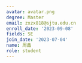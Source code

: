 ```yaml
---
avatar: avatar.png
degree: Master
email: zxzx818@sjtu.edu.cn
enroll_date: '2023-09-08'
fields: SE
join_date: '2023-07-04'
name: 周鑫
role: student
---
```

